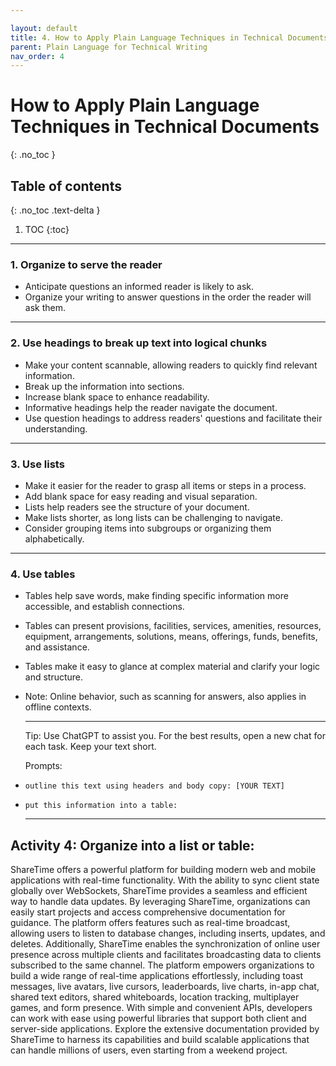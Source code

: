 ```yaml
---

layout: default
title: 4. How to Apply Plain Language Techniques in Technical Documents
parent: Plain Language for Technical Writing
nav_order: 4
---
```

# How to Apply Plain Language Techniques in Technical Documents

{: .no_toc }

## Table of contents

{: .no_toc .text-delta }

1. TOC
{:toc}

---

### 1. Organize to serve the reader

- Anticipate questions an informed reader is likely to ask.
- Organize your writing to answer questions in the order the reader will ask them.

---

### 2. Use headings to break up text into logical chunks

- Make your content scannable, allowing readers to quickly find relevant information.
- Break up the information into sections.
- Increase blank space to enhance readability.
- Informative headings help the reader navigate the document.
- Use question headings to address readers' questions and facilitate their understanding.

---

### 3. Use lists

- Make it easier for the reader to grasp all items or steps in a process.
- Add blank space for easy reading and visual separation.
- Lists help readers see the structure of your document.
- Make lists shorter, as long lists can be challenging to navigate.
- Consider grouping items into subgroups or organizing them alphabetically.

---

### 4. Use tables

- Tables help save words, make finding specific information more accessible, and establish connections.
- Tables can present provisions, facilities, services, amenities, resources, equipment, arrangements, solutions, means, offerings, funds, benefits, and assistance.
- Tables make it easy to glance at complex material and clarify your logic and structure.
- Note: Online behavior, such as scanning for answers, also applies in offline contexts.

   ---

   Tip: Use ChatGPT to assist you. For the best results, open a new chat for each task. Keep your text short.

   Prompts:

- `outline this text using headers and body copy: [YOUR TEXT]`
- `put this information into a table:`

   ---

## Activity 4: Organize into a list or table:

ShareTime offers a powerful platform for building modern web and mobile applications with real-time functionality. With the ability to sync client state globally over WebSockets, ShareTime provides a seamless and efficient way to handle data updates. By leveraging ShareTime, organizations can easily start projects and access comprehensive documentation for guidance. The platform offers features such as real-time broadcast, allowing users to listen to database changes, including inserts, updates, and deletes. Additionally, ShareTime enables the synchronization of online user presence across multiple clients and facilitates broadcasting data to clients subscribed to the same channel. The platform empowers organizations to build a wide range of real-time applications effortlessly, including toast messages, live avatars, live cursors, leaderboards, live charts, in-app chat, shared text editors, shared whiteboards, location tracking, multiplayer games, and form presence. With simple and convenient APIs, developers can work with ease using powerful libraries that support both client and server-side applications. Explore the extensive documentation provided by ShareTime to harness its capabilities and build scalable applications that can handle millions of users, even starting from a weekend project.
